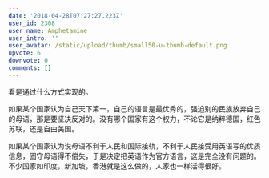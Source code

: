 ```yaml
---
date: '2018-04-28T07:27:27.223Z'
user_id: 2308
user_name: Amphetamine
user_intro: ''
user_avatar: /static/upload/thumb/small50-u-thumb-default.png
upvote: 6
downvote: 0
comments: []
---
```


看是通过什么方式实现的。

如果某个国家认为自己天下第一，自己的语言是最优秀的，强迫别的民族放弃自己的母语，那是要坚决反对的。没有哪个国家有这个权力，不论它是纳粹德国，红色苏联，还是自由美国。

如果某个国家认为说母语不利于人民和国际接轨，不利于人民接受用英语写的优质信息，固守母语得不偿失，于是决定把英语作为官方语言，这是完全没有问题的。不少国家如印度，新加坡，香港就是这么做的，人家也一样活得很好。
